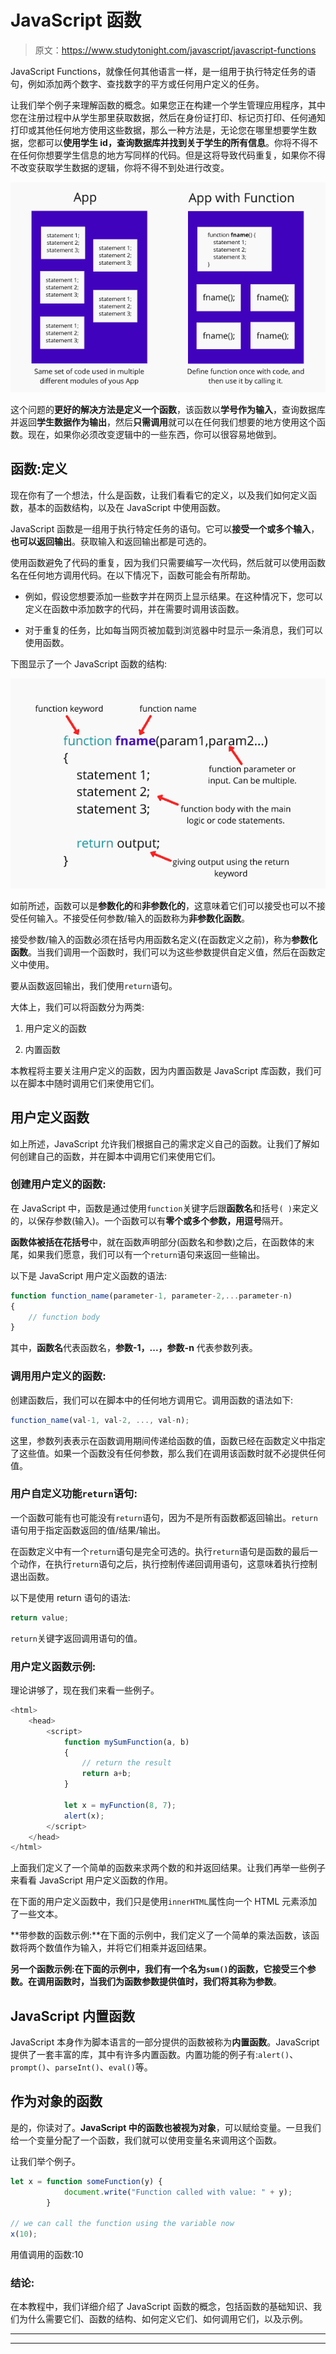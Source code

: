 # JavaScript 函数

> 原文：<https://www.studytonight.com/javascript/javascript-functions>

JavaScript Functions，就像任何其他语言一样，是一组用于执行特定任务的语句，例如添加两个数字、查找数字的平方或任何用户定义的任务。

让我们举个例子来理解函数的概念。如果您正在构建一个学生管理应用程序，其中您在注册过程中从学生那里获取数据，然后在身份证打印、标记页打印、任何通知打印或其他任何地方使用这些数据，那么一种方法是，无论您在哪里想要学生数据，您都可以**使用学生 id，查询数据库并找到关于学生的所有信息**。你将不得不在任何你想要学生信息的地方写同样的代码。但是这将导致代码重复，如果你不得不改变获取学生数据的逻辑，你将不得不到处进行改变。

![JavaScript Function concept](img/e91b1a8815102cb5fc6c2b61e97fc655.png)

这个问题的**更好的解决方法是定义一个函数**，该函数以**学号作为输入**，查询数据库并返回**学生数据作为输出**，然后**只需调用**就可以在任何我们想要的地方使用这个函数。现在，如果你必须改变逻辑中的一些东西，你可以很容易地做到。

## 函数:定义

现在你有了一个想法，什么是函数，让我们看看它的定义，以及我们如何定义函数，基本的函数结构，以及在 JavaScript 中使用函数。

JavaScript 函数是一组用于执行特定任务的语句。它可以**接受一个或多个输入**，**也可以返回输出**。获取输入和返回输出都是可选的。

使用函数避免了代码的重复，因为我们只需要编写一次代码，然后就可以使用函数名在任何地方调用代码。在以下情况下，函数可能会有所帮助。

*   例如，假设您想要添加一些数字并在网页上显示结果。在这种情况下，您可以定义在函数中添加数字的代码，并在需要时调用该函数。

*   对于重复的任务，比如每当网页被加载到浏览器中时显示一条消息，我们可以使用函数。

下图显示了一个 JavaScript 函数的结构:

![JavaScript function structure](img/642437649f168ce5f65dec4fb61b5abe.png)

如前所述，函数可以是**参数化的**和**非参数化的**，这意味着它们可以接受也可以不接受任何输入。不接受任何参数/输入的函数称为**非参数化函数**。

接受参数/输入的函数必须在括号内用函数名定义(在函数定义之前)，称为**参数化函数**。当我们调用一个函数时，我们可以为这些参数提供自定义值，然后在函数定义中使用。

要从函数返回输出，我们使用`return`语句。

大体上，我们可以将函数分为两类:

1.  用户定义的函数

2.  内置函数

本教程将主要关注用户定义的函数，因为内置函数是 JavaScript 库函数，我们可以在脚本中随时调用它们来使用它们。

## 用户定义函数

如上所述，JavaScript 允许我们根据自己的需求定义自己的函数。让我们了解如何创建自己的函数，并在脚本中调用它们来使用它们。

### 创建用户定义的函数:

在 JavaScript 中，函数是通过使用`function`关键字后跟**函数名**和括号`( )`来定义的，以保存参数(输入)。一个函数可以有**零个或多个参数，用逗号**隔开。

**函数体被括在花括号**中，就在函数声明部分(函数名和参数)之后，在函数体的末尾，如果我们愿意，我们可以有一个`return`语句来返回一些输出。

以下是 JavaScript 用户定义函数的语法:

```js
function function_name(parameter-1, parameter-2,...parameter-n)
{
    // function body
}
```

其中，**函数名**代表函数名，**参数-1，...，参数-n** 代表参数列表。

### 调用用户定义的函数:

创建函数后，我们可以在脚本中的任何地方调用它。调用函数的语法如下:

```js
function_name(val-1, val-2, ..., val-n);
```

这里，参数列表表示在函数调用期间传递给函数的值，函数已经在函数定义中指定了这些值。如果一个函数没有任何参数，那么我们在调用该函数时就不必提供任何值。

### 用户自定义功能`return`语句:

一个函数可能有也可能没有`return`语句，因为不是所有函数都返回输出。`return`语句用于指定函数返回的值/结果/输出。

在函数定义中有一个`return`语句是完全可选的。执行`return`语句是函数的最后一个动作，在执行`return`语句之后，执行控制传递回调用语句，这意味着执行控制退出函数。

以下是使用 return 语句的语法:

```js
return value;
```

`return`关键字返回调用语句的值。

### 用户定义函数示例:

理论讲够了，现在我们来看一些例子。

```js
<html>
    <head>
        <script>
            function mySumFunction(a, b)
            {
                // return the result
                return a+b;
            }

            let x = myFunction(8, 7);
            alert(x);
        </script>
    </head>
</html>
```

上面我们定义了一个简单的函数来求两个数的和并返回结果。让我们再举一些例子来看看 JavaScript 用户定义函数的作用。

在下面的用户定义函数中，我们只是使用`innerHTML`属性向一个 HTML 元素添加了一些文本。

**带参数的函数示例:**在下面的示例中，我们定义了一个简单的乘法函数，该函数将两个数值作为输入，并将它们相乘并返回结果。

**另一个函数示例:**在下面的示例中，我们有一个名为`sum()`的函数，它接受三个参数。在调用函数时，当我们为函数参数提供值时，我们将其称为**参数**。

## JavaScript 内置函数

JavaScript 本身作为脚本语言的一部分提供的函数被称为**内置函数**。JavaScript 提供了一套丰富的库，其中有许多内置函数。内置功能的例子有:`alert()`、`prompt()`、`parseInt()`、`eval()`等。

## 作为对象的函数

是的，你读对了。**JavaScript 中的函数也被视为对象**，可以赋给变量。一旦我们给一个变量分配了一个函数，我们就可以使用变量名来调用这个函数。

让我们举个例子。

```js
let x = function someFunction(y) {
            document.write("Function called with value: " + y);
        }

// we can call the function using the variable now
x(10);
```

用值调用的函数:10

### 结论:

在本教程中，我们详细介绍了 JavaScript 函数的概念，包括函数的基础知识、我们为什么需要它们、函数的结构、如何定义它们、如何调用它们，以及示例。

* * *

* * *